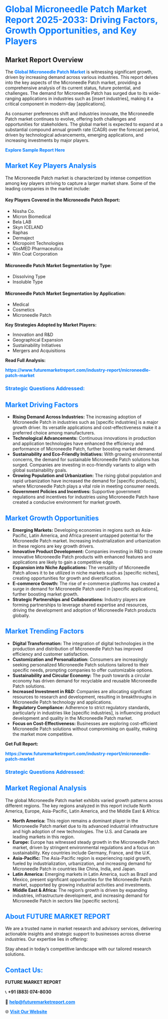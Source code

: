 <h1 style="color: #007BFF;">Global Microneedle Patch Market Report 2025-2033: Driving Factors, Growth Opportunities, and Key Players</h1>

<section id="overview">
<h2>Market Report Overview</h2>
<p>The <a href="https://www.futuremarketreport.com/industry-report/microneedle-patch-market" style="color: #007BFF; text-decoration: none;"><strong>Global Microneedle Patch Market</strong></a> is witnessing significant growth, driven by increasing demand across various industries. This report delves into the key aspects of the Microneedle Patch market, providing a comprehensive analysis of its current status, future potential, and challenges. The demand for Microneedle Patch has surged due to its wide-ranging applications in industries such as [insert industries], making it a critical component in modern-day [applications].</p>
<p>As consumer preferences shift and industries innovate, the Microneedle Patch market continues to evolve, offering both challenges and opportunities for stakeholders. The global market is expected to expand at a substantial compound annual growth rate (CAGR) over the forecast period, driven by technological advancements, emerging applications, and increasing investments by major players.</p>
</section>

<section id="overview">
<p><a href="https://www.futuremarketreport.com/request-sample/reportId=127261" style="color: #007BFF; text-decoration: none;"><strong>Explore Sample Report Here</strong></a></p>
</section>

<section id="key-players">
<h2 style="color: #007BFF;">Market Key Players Analysis</h2>
<p>The Microneedle Patch market is characterized by intense competition among key players striving to capture a larger market share. Some of the leading companies in the market include:</p>
<h4>Key Players Covered in the Microneedle Patch Report:</h4>
<ul><li>Nissha Co.</li><li>Micron Biomedical</li><li>Bela LAB</li><li>Skyn ICELAND</li><li>Raphas</li><li>Dermaject</li><li>Micropoint Technologies</li><li>CosMED Pharmaceutica</li><li>Win Coat Corporation</li></ul>
<h4>Microneedle Patch Market Segmentation by Type:</h4>
<ul><li>Dissolving Type</li><li>Insoluble Type</li></ul>

<h4>Microneedle Patch Market Segmentation by Application:</h4>
<ul><li>Medical</li><li>Cosmetics</li><li>Microneedle Patch</li></ul>
<p><strong>Key Strategies Adopted by Market Players:</strong></p>
<ul>
<li>Innovation and R&D</li>
<li>Geographical Expansion</li>
<li>Sustainability Initiatives</li>
<li>Mergers and Acquisitions</li>
</ul>
</section>

<section>
<p><strong>Read Full Analysis: </strong></p><a href="https://www.futuremarketreport.com/industry-report/microneedle-patch-market" style="color: #007BFF; text-decoration: none;"><strong>https://www.futuremarketreport.com/industry-report/microneedle-patch-market</strong></a>
<h3 style="color: #007BFF;">Strategic Questions Addressed:</h3>
</section>

<section id="driving-factors">
<h2 style="color: #007BFF;">Market Driving Factors</h2>
<ul>
<li><strong>Rising Demand Across Industries:</strong> The increasing adoption of Microneedle Patch in industries such as [specific industries] is a major growth driver. Its versatile applications and cost-effectiveness make it a preferred choice among manufacturers.</li>
<li><strong>Technological Advancements:</strong> Continuous innovations in production and application technologies have enhanced the efficiency and performance of Microneedle Patch, further boosting market demand.</li>
<li><strong>Sustainability and Eco-Friendly Initiatives:</strong> With growing environmental concerns, the demand for sustainable Microneedle Patch solutions has surged. Companies are investing in eco-friendly variants to align with global sustainability goals.</li>
<li><strong>Growing Population and Urbanization:</strong> The rising global population and rapid urbanization have increased the demand for [specific products], where Microneedle Patch plays a vital role in meeting consumer needs.</li>
<li><strong>Government Policies and Incentives:</strong> Supportive government regulations and incentives for industries using Microneedle Patch have created a conducive environment for market growth.</li>
</ul>
</section>

<section id="growth-opportunities">
<h2 style="color: #007BFF;">Market Growth Opportunities</h2>
<ul>
<li><strong>Emerging Markets:</strong> Developing economies in regions such as Asia-Pacific, Latin America, and Africa present untapped potential for the Microneedle Patch market. Increasing industrialization and urbanization in these regions are key growth drivers.</li>
<li><strong>Innovative Product Development:</strong> Companies investing in R&D to create innovative Microneedle Patch products with enhanced features and applications are likely to gain a competitive edge.</li>
<li><strong>Expansion into Niche Applications:</strong> The versatility of Microneedle Patch allows it to be utilized in niche markets such as [specific niches], creating opportunities for growth and diversification.</li>
<li><strong>E-commerce Growth:</strong> The rise of e-commerce platforms has created a surge in demand for Microneedle Patch used in [specific applications], further boosting market growth.</li>
<li><strong>Strategic Partnerships and Collaborations:</strong> Industry players are forming partnerships to leverage shared expertise and resources, driving the development and adoption of Microneedle Patch products globally.</li>
</ul>
</section>

<section id="trending-factors">
<h2 style="color: #007BFF;">Market Trending Factors</h2>
<ul>
<li><strong>Digital Transformation:</strong> The integration of digital technologies in the production and distribution of Microneedle Patch has improved efficiency and customer satisfaction.</li>
<li><strong>Customization and Personalization:</strong> Consumers are increasingly seeking personalized Microneedle Patch solutions tailored to their specific needs, prompting companies to offer customizable options.</li>
<li><strong>Sustainability and Circular Economy:</strong> The push towards a circular economy has driven demand for recyclable and reusable Microneedle Patch solutions.</li>
<li><strong>Increased Investment in R&D:</strong> Companies are allocating significant resources to research and development, resulting in breakthroughs in Microneedle Patch technology and applications.</li>
<li><strong>Regulatory Compliance:</strong> Adherence to strict regulatory standards, particularly in industries like [specific industries], is influencing product development and quality in the Microneedle Patch market.</li>
<li><strong>Focus on Cost-Effectiveness:</strong> Businesses are exploring cost-efficient Microneedle Patch solutions without compromising on quality, making the market more competitive.</li>
</ul>
</section>

<section>
<p><strong>Get Full Report: </strong></p><a href="https://www.futuremarketreport.com/industry-report/microneedle-patch-market" style="color: #007BFF; text-decoration: none;"><strong>https://www.futuremarketreport.com/industry-report/microneedle-patch-market</strong></a>
<h3 style="color: #007BFF;">Strategic Questions Addressed:</h3>
</section>


<section id="regional-analysis">
<h2 style="color: #007BFF;">Market Regional Analysis</h2>
<p>The global Microneedle Patch market exhibits varied growth patterns across different regions. The key regions analyzed in this report include North America, Europe, Asia-Pacific, Latin America, and the Middle East & Africa:</p>
<ul>
<li><strong>North America:</strong> This region remains a dominant player in the Microneedle Patch market due to its advanced industrial infrastructure and high adoption of new technologies. The U.S. and Canada are leading markets in this region.</li>
<li><strong>Europe:</strong> Europe has witnessed steady growth in the Microneedle Patch market, driven by stringent environmental regulations and a focus on sustainability. Key countries include Germany, France, and the U.K.</li>
<li><strong>Asia-Pacific:</strong> The Asia-Pacific region is experiencing rapid growth, fueled by industrialization, urbanization, and increasing demand for Microneedle Patch in countries like China, India, and Japan.</li>
<li><strong>Latin America:</strong> Emerging markets in Latin America, such as Brazil and Mexico, present significant opportunities for the Microneedle Patch market, supported by growing industrial activities and investments.</li>
<li><strong>Middle East & Africa:</strong> The region’s growth is driven by expanding industries, infrastructure development, and increasing demand for Microneedle Patch in sectors like [specific sectors].</li>
</ul>
</section>

<footer>
<h2 style="color: #007BFF;">About FUTURE MARKET REPORT</h2>
<p>We are a trusted name in market research and advisory services, delivering actionable insights and strategic support to businesses across diverse industries. Our expertise lies in offering:</p>

<p>Stay ahead in today’s competitive landscape with our tailored research solutions.</p>

<h2 style="color: #007BFF;">Contact Us:</h2>
<p><strong>FUTURE MARKET REPORT</strong></p>
<p>📞 <strong>+91 (883) 074-8030</strong></p>
<p>📧 <strong><a href="mailto:help@futuremarketreport.com" style="color: #007BFF;">help@futuremarketreport.com</a></strong></p>
<p>🌐 <strong><a href="https://www.futuremarketreport.com/" style="color: #007BFF;">Visit Our Website</a></strong></p>
</footer>
